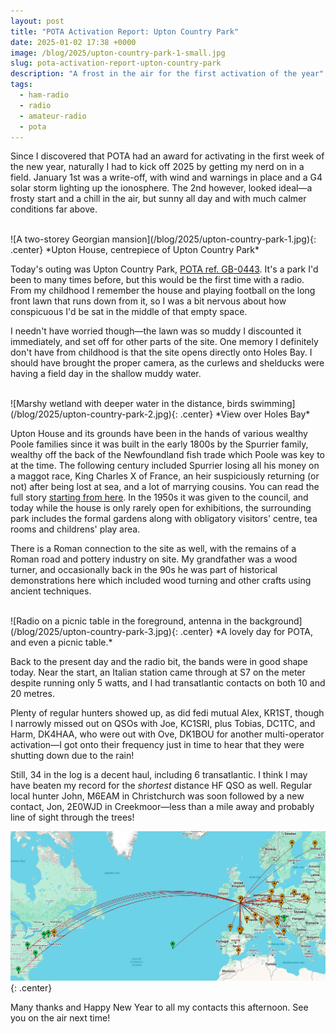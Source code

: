```yaml
---
layout: post
title: "POTA Activation Report: Upton Country Park"
date: 2025-01-02 17:38 +0000
image: /blog/2025/upton-country-park-1-small.jpg
slug: pota-activation-report-upton-country-park
description: "A frost in the air for the first activation of the year"
tags:
  - ham-radio
  - radio
  - amateur-radio
  - pota
---
```


Since I discovered that POTA had an award for activating in the first week of the new year, naturally I had to kick off 2025 by getting my nerd on in a field. January 1st was a write-off, with wind and warnings in place and a G4 solar storm lighting up the ionosphere. The 2nd however, looked ideal&mdash;a frosty start and a chill in the air, but sunny all day and with much calmer conditions far above.

<br/>
![A two-storey Georgian mansion](/blog/2025/upton-country-park-1.jpg){: .center}
*Upton House, centrepiece of Upton Country Park*

Today's outing was Upton Country Park, [POTA ref. GB-0443](https://pota.app/#/park/GB-0443). It's a park I'd been to many times before, but this would be the first time with a radio. From my childhood I remember the house and playing football on the long front lawn that runs down from it, so I was a bit nervous about how conspicuous I'd be sat in the middle of that empty space.

I needn't have worried though&mdash;the lawn was so muddy I discounted it immediately, and set off for other parts of the site. One memory I definitely don't have from childhood is that the site opens directly onto Holes Bay. I should have brought the proper camera, as the curlews and shelducks were having a field day in the shallow muddy water.

<br/>
![Marshy wetland with deeper water in the distance, birds swimming](/blog/2025/upton-country-park-2.jpg){: .center}
*View over Holes Bay*

Upton House and its grounds have been in the hands of various wealthy Poole families since it was built in the early 1800s by the Spurrier family, wealthy off the back of the Newfoundland fish trade which Poole was key to at the time. The following century included Spurrier losing all his money on a maggot race, King Charles X of France, an heir suspiciously returning (or not) after being lost at sea, and a lot of marrying cousins. You can read the full story [starting from here](https://uptoncountrypark.com/history/). In the 1950s it was given to the council, and today while the house is only rarely open for exhibitions, the surrounding park includes the formal gardens along with obligatory visitors' centre, tea rooms and childrens' play area.

There is a Roman connection to the site as well, with the remains of a Roman road and pottery industry on site. My grandfather was a wood turner, and occasionally back in the 90s he was part of historical demonstrations here which included wood turning and other crafts using ancient techniques.

<br/>
![Radio on a picnic table in the foreground, antenna in the background](/blog/2025/upton-country-park-3.jpg){: .center}
*A lovely day for POTA, and even a picnic table.*

Back to the present day and the radio bit, the bands were in good shape today. Near the start, an Italian station came through at S7 on the meter despite running only 5 watts, and I had transatlantic contacts on both 10 and 20 metres.

Plenty of regular hunters showed up, as did fedi mutual Alex, KR1ST, though I narrowly missed out on QSOs with Joe, KC1SRI, plus Tobias, DC1TC, and Harm, DK4HAA, who were out with Ove, DK1BOU for another multi-operator activation&mdash;I got onto their frequency just in time to hear that they were shutting down due to the rain!

Still, 34 in the log is a decent haul, including 6 transatlantic. I think I may have beaten my record for the *shortest* distance HF QSO as well. Regular local hunter John, M6EAM in Christchurch was soon followed by a new contact, Jon, 2E0WJD in Creekmoor&mdash;less than a mile away and probably line of sight through the trees!

![Map of contacts](/blog/2025/upton-country-park-map.png){: .center}

Many thanks and Happy New Year to all my contacts this afternoon. See you on the air next time!